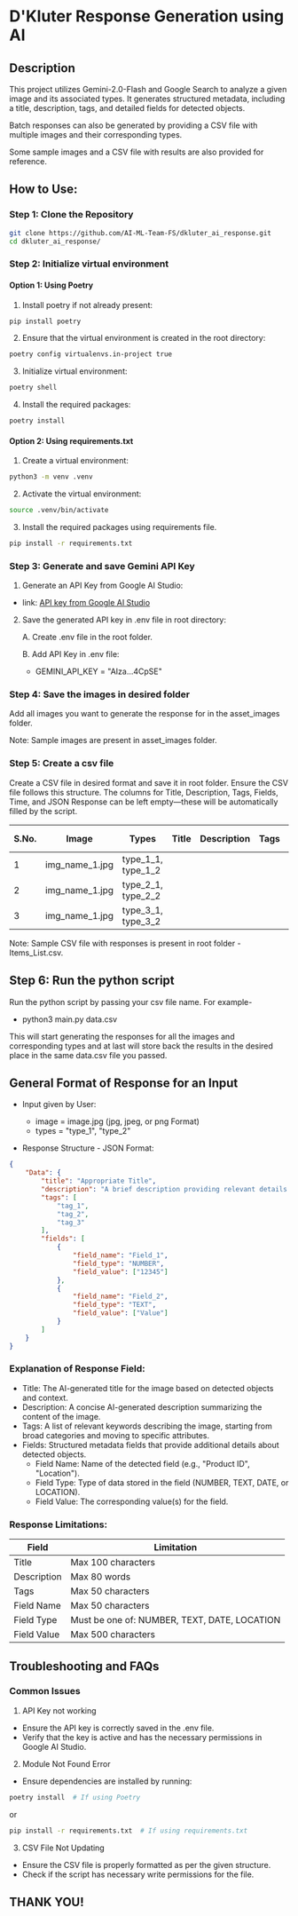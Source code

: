 # D'Kluter Response Generation using AI

## Description
This project utilizes Gemini-2.0-Flash and Google Search to analyze a given image and its associated types. It generates structured metadata, including a title, description, tags, and detailed fields for detected objects.

Batch responses can also be generated by providing a CSV file with multiple images and their corresponding types.

Some sample images and a CSV file with results are also provided for reference.

## How to Use:
### Step 1: Clone the Repository
```bash
git clone https://github.com/AI-ML-Team-FS/dkluter_ai_response.git
cd dkluter_ai_response/
```

### Step 2: Initialize virtual environment
#### Option 1: Using Poetry
1. Install poetry if not already present:
```bash
pip install poetry 
```

2. Ensure that the virtual environment is created in the root directory:
```bash
poetry config virtualenvs.in-project true
```

3. Initialize virtual environment:
```bash
poetry shell
```

4. Install the required packages:
```bash
poetry install
```


#### Option 2: Using requirements.txt
1. Create a virtual environment:
```bash
python3 -m venv .venv
```

2. Activate the virtual environment:
```bash
source .venv/bin/activate
```

3. Install the required packages using requirements file.
```bash
pip install -r requirements.txt
```

### Step 3: Generate and save Gemini API Key
1. Generate an API Key from Google AI Studio:
- link: [API key from Google AI Studio](https://aistudio.google.com/app/apikey)

2. Save the generated API key in .env file in root directory:

    A. Create .env file in the root folder.

    B. Add API Key in .env file:
    - GEMINI_API_KEY = "AIza...4CpSE"

### Step 4: Save the images in desired folder
Add all images you want to generate the response for in the asset_images folder.

Note: Sample images are present in asset_images folder.


### Step 5: Create a csv file
Create a CSV file in desired format and save it in root folder. 
Ensure the CSV file follows this structure. The columns for Title, Description, Tags, Fields, Time, and JSON Response can be left empty—these will be automatically filled by the script.

| S.No. | Image | Types | Title | Description | Tags | Fields | Time | Json Response |
|----------|----------|----------|----------|----------|----------|----------|----------|----------|
| 1 | img_name_1.jpg | type_1_1, type_1_2 | | | | | | |
| 2 | img_name_1.jpg | type_2_1, type_2_2 | | | | | | |
| 3 | img_name_1.jpg | type_3_1, type_3_2 | | | | | | |

Note: Sample CSV file with responses is present in root folder - Items_List.csv.

## Step 6: Run the python script
Run the python script by passing your csv file name. For example-
- python3 main.py data.csv

This will start generating the responses for all the images and corresponding types and at last will store back the results in the desired place in the same data.csv file you passed.

## General Format of Response for an Input
- Input given by User:
    - image = image.jpg (jpg, jpeg, or png Format)
    - types = "type_1", "type_2"

- Response Structure - JSON Format:
```json
{
    "Data": {
        "title": "Appropriate Title",
        "description": "A brief description providing relevant details about their characteristics, actions, or context while ignoring the background.",
        "tags": [
            "tag_1",
            "tag_2",
            "tag_3"
        ],
        "fields": [
            {
                "field_name": "Field_1",
                "field_type": "NUMBER",
                "field_value": ["12345"]
            },
            {
                "field_name": "Field_2",
                "field_type": "TEXT",
                "field_value": ["Value"]
            }
        ]
    }
}
```
### Explanation of Response Field: 
- Title: The AI-generated title for the image based on detected objects and context.
- Description: A concise AI-generated description summarizing the content of the image.
- Tags: A list of relevant keywords describing the image, starting from broad categories and moving to specific attributes.
- Fields: Structured metadata fields that provide additional details about detected objects.
    - Field Name: Name of the detected field (e.g., "Product ID", "Location").
    - Field Type: Type of data stored in the field (NUMBER, TEXT, DATE, or LOCATION).
    - Field Value: The corresponding value(s) for the field.

### Response Limitations:

| Field | Limitation |
|----------|----------|
| Title | Max 100 characters |
| Description | Max 80 words |
| Tags | Max 50 characters |
| Field Name | Max 50 characters | 
| Field Type | Must be one of: NUMBER, TEXT, DATE, LOCATION |
| Field Value | Max 500 characters |


## Troubleshooting and FAQs

### Common Issues
1. API Key not working
- Ensure the API key is correctly saved in the .env file.
- Verify that the key is active and has the necessary permissions in Google AI Studio.

2. Module Not Found Error
- Ensure dependencies are installed by running:
```bash
poetry install  # If using Poetry
```

or

```bash
pip install -r requirements.txt  # If using requirements.txt
```

3. CSV File Not Updating
- Ensure the CSV file is properly formatted as per the given structure.
- Check if the script has necessary write permissions for the file.

## THANK YOU!